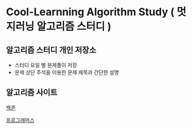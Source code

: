 # Cool-Learnning Algorithm Study ( 멋지러닝 알고리즘 스터디 )

## 알고리즘 스터디 개인 저장소
- 스터디 요일 별 문제풀이 저장
- 문제 상단 주석을 이용한 문제 제목과 간단한 설명

## 알고리즘 사이트
[백준](https://www.acmicpc.net/)

[프로그래머스](https://programmers.co.kr/)
